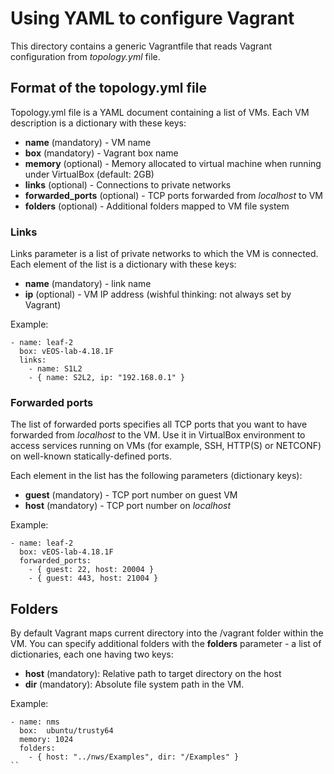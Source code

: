 # Using YAML to configure Vagrant

This directory contains a generic Vagrantfile that reads Vagrant configuration from *topology.yml* file.

## Format of the topology.yml file

Topology.yml file is a YAML document containing a list of VMs. Each VM description is a dictionary with these keys:

* **name** (mandatory) - VM name
* **box** (mandatory) - Vagrant box name
* **memory** (optional) - Memory allocated to virtual machine when running under VirtualBox (default: 2GB)
* **links** (optional) - Connections to private networks
* **forwarded_ports** (optional) - TCP ports forwarded from *localhost* to VM
* **folders** (optional) - Additional folders mapped to VM file system

### Links

Links parameter is a list of private networks to which the VM is connected. Each element of the list is a dictionary with these keys:

* **name** (mandatory) - link name
* **ip** (optional) - VM IP address (wishful thinking: not always set by Vagrant)

Example:
```
- name: leaf-2
  box: vEOS-lab-4.18.1F
  links:
    - name: S1L2
    - { name: S2L2, ip: "192.168.0.1" }
```

### Forwarded ports

The list of forwarded ports specifies all TCP ports that you want to have forwarded from *localhost* to the VM. Use it in VirtualBox environment to access services running on VMs (for example, SSH, HTTP(S) or NETCONF) on well-known statically-defined ports.

Each element in the list has the following parameters (dictionary keys):

* **guest** (mandatory) - TCP port number on guest VM
* **host** (mandatory) - TCP port number on *localhost*

Example:
```
- name: leaf-2
  box: vEOS-lab-4.18.1F
  forwarded_ports:
    - { guest: 22, host: 20004 }
    - { guest: 443, host: 21004 }
```

## Folders

By default Vagrant maps current directory into the /vagrant folder within the VM. You can specify additional folders with the **folders** parameter - a list of dictionaries, each one having two keys:

* **host** (mandatory): Relative path to target directory on the host
* **dir** (mandatory): Absolute file system path in the VM.

Example:
```
- name: nms
  box:  ubuntu/trusty64
  memory: 1024
  folders:
    - { host: "../nws/Examples", dir: "/Examples" }
``

